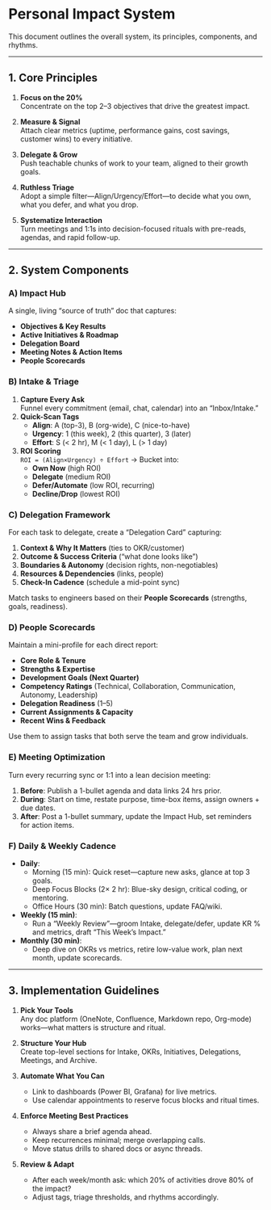# Personal Impact System

This document outlines the overall system, its principles, components, and rhythms.

---

## 1. Core Principles

1. **Focus on the 20%**  
   Concentrate on the top 2–3 objectives that drive the greatest impact.  

2. **Measure & Signal**  
   Attach clear metrics (uptime, performance gains, cost savings, customer wins) to every initiative.  

3. **Delegate & Grow**  
   Push teachable chunks of work to your team, aligned to their growth goals.  

4. **Ruthless Triage**  
   Adopt a simple filter—Align/Urgency/Effort—to decide what you own, what you defer, and what you drop.  

5. **Systematize Interaction**  
   Turn meetings and 1:1s into decision-focused rituals with pre-reads, agendas, and rapid follow-up.

---

## 2. System Components

### A) Impact Hub  
A single, living “source of truth” doc that captures:
- **Objectives & Key Results**  
- **Active Initiatives & Roadmap**  
- **Delegation Board**  
- **Meeting Notes & Action Items**  
- **People Scorecards**

### B) Intake & Triage  
1. **Capture Every Ask**  
   Funnel every commitment (email, chat, calendar) into an “Inbox/Intake.”  
2. **Quick-Scan Tags**  
   - **Align**: A (top-3), B (org-wide), C (nice-to-have)  
   - **Urgency**: 1 (this week), 2 (this quarter), 3 (later)  
   - **Effort**: S (< 2 hr), M (< 1 day), L (> 1 day)  
3. **ROI Scoring**  
   `ROI = (Align×Urgency) ÷ Effort` → Bucket into:  
   - **Own Now** (high ROI)  
   - **Delegate** (medium ROI)  
   - **Defer/Automate** (low ROI, recurring)  
   - **Decline/Drop** (lowest ROI)

### C) Delegation Framework  
For each task to delegate, create a “Delegation Card” capturing:
1. **Context & Why It Matters** (ties to OKR/customer)  
2. **Outcome & Success Criteria** (“what done looks like”)  
3. **Boundaries & Autonomy** (decision rights, non-negotiables)  
4. **Resources & Dependencies** (links, people)  
5. **Check-In Cadence** (schedule a mid-point sync)

Match tasks to engineers based on their **People Scorecards** (strengths, goals, readiness).

### D) People Scorecards  
Maintain a mini-profile for each direct report:
- **Core Role & Tenure**  
- **Strengths & Expertise**  
- **Development Goals (Next Quarter)**  
- **Competency Ratings** (Technical, Collaboration, Communication, Autonomy, Leadership)  
- **Delegation Readiness** (1–5)  
- **Current Assignments & Capacity**  
- **Recent Wins & Feedback**

Use them to assign tasks that both serve the team and grow individuals.

### E) Meeting Optimization  
Turn every recurring sync or 1:1 into a lean decision meeting:
1. **Before**: Publish a 1-bullet agenda and data links 24 hrs prior.  
2. **During**: Start on time, restate purpose, time-box items, assign owners + due dates.  
3. **After**: Post a 1-bullet summary, update the Impact Hub, set reminders for action items.

### F) Daily & Weekly Cadence  
- **Daily**:  
  - Morning (15 min): Quick reset—capture new asks, glance at top 3 goals.  
  - Deep Focus Blocks (2× 2 hr): Blue-sky design, critical coding, or mentoring.  
  - Office Hours (30 min): Batch questions, update FAQ/wiki.  
- **Weekly (15 min)**:  
  - Run a “Weekly Review”—groom Intake, delegate/defer, update KR % and metrics, draft “This Week’s Impact.”  
- **Monthly (30 min)**:  
  - Deep dive on OKRs vs metrics, retire low-value work, plan next month, update scorecards.

---

## 3. Implementation Guidelines

1. **Pick Your Tools**  
   Any doc platform (OneNote, Confluence, Markdown repo, Org-mode) works—what matters is structure and ritual.  

2. **Structure Your Hub**  
   Create top-level sections for Intake, OKRs, Initiatives, Delegations, Meetings, and Archive.  

3. **Automate What You Can**  
   - Link to dashboards (Power BI, Grafana) for live metrics.  
   - Use calendar appointments to reserve focus blocks and ritual times.  

4. **Enforce Meeting Best Practices**  
   - Always share a brief agenda ahead.  
   - Keep recurrences minimal; merge overlapping calls.  
   - Move status drills to shared docs or async threads.

5. **Review & Adapt**  
   - After each week/month ask: which 20% of activities drove 80% of the impact?  
   - Adjust tags, triage thresholds, and rhythms accordingly.

